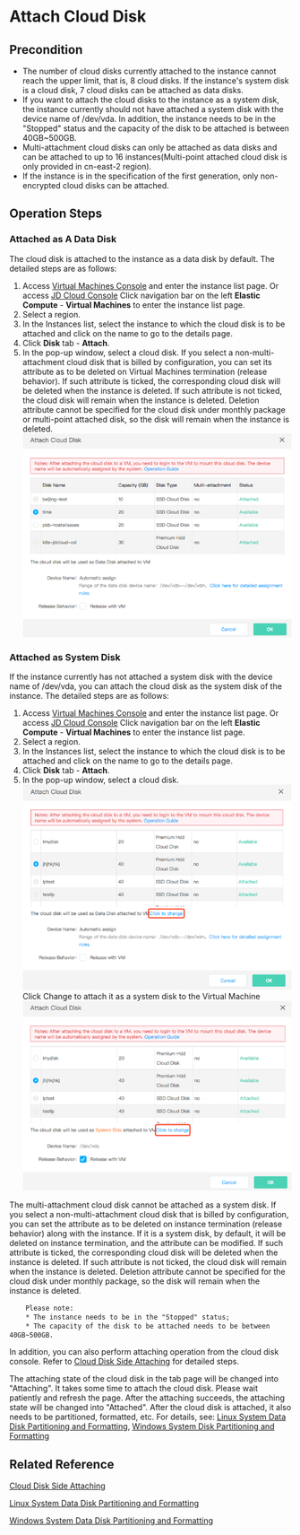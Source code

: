 # Attach Cloud Disk

## Precondition
* The number of cloud disks currently attached to the instance cannot reach the upper limit, that is, 8 cloud disks. If the instance's system disk is a cloud disk, 7 cloud disks can be attached as data disks.
* If you want to attach the cloud disks to the instance as a system disk, the instance currently should not have attached a system disk with the device name of /dev/vda. In addition, the instance needs to be in the "Stopped" status and the capacity of the disk to be attached is between 40GB~500GB.
* Multi-attachment cloud disks can only be attached as data disks and can be attached to up to 16 instances(Multi-point attached cloud disk is only provided in cn-east-2 region).
* If the instance is in the specification of the first generation, only non-encrypted cloud disks can be attached.

## Operation Steps

### Attached as A Data Disk

The cloud disk is attached to the instance as a data disk by default. The detailed steps are as follows:

1. Access [Virtual Machines Console](https://cns-console.jdcloud.com/host/compute/list) and enter the instance list page. Or access [JD Cloud Console](https://console.jdcloud.com) Click navigation bar on the left **Elastic Compute** - **Virtual Machines** to enter the instance list page.
2. Select a region.
3. In the Instances list, select the instance to which the cloud disk is to be attached and click on the name to go to the details page.
4. Click **Disk** tab - **Attach**.
5. In the pop-up window, select a cloud disk. If you select a non-multi-attachment cloud disk that is billed by configuration, you can set its attribute as to be deleted on Virtual Machines termination (release behavior). If such attribute is ticked, the corresponding cloud disk will be deleted when the instance is deleted. If such attribute is not ticked, the cloud disk will remain when the instance is deleted. Deletion attribute cannot be specified for the cloud disk under monthly package or multi-point attached disk, so the disk will remain when the instance is deleted. ![](../../../../../image/vm/attachclouddisk.png)

### Attached as System Disk

If the instance currently has not attached a system disk with the device name of /dev/vda, you can attach the cloud disk as the system disk of the instance. The detailed steps are as follows:

1. Access [Virtual Machines Console](https://cns-console.jdcloud.com/host/compute/list) and enter the instance list page. Or access [JD Cloud Console](https://console.jdcloud.com) Click navigation bar on the left **Elastic Compute** - **Virtual Machines** to enter the instance list page.
2. Select a region.
3. In the Instances list, select the instance to which the cloud disk is to be attached and click on the name to go to the details page.
4. Click **Disk** tab - **Attach**.
5. In the pop-up window, select a cloud disk. ![](../../../../../image/vm/attachclouddisk1.png)
Click Change to attach it as a system disk to the Virtual Machine![](../../../../../image/vm/attachclouddisk2.png)

The multi-attachment cloud disk cannot be attached as a system disk. If you select a non-multi-attachment cloud disk that is billed by configuration, you can set the attribute as to be deleted on instance termination (release behavior) along with the instance. If it is a system disk, by default, it will be deleted on instance termination, and the attribute can be modified. If such attribute is ticked, the corresponding cloud disk will be deleted when the instance is deleted. If such attribute is not ticked, the cloud disk will remain when the instance is deleted. Deletion attribute cannot be specified for the cloud disk under monthly package, so the disk will remain when the instance is deleted.

		Please note:
		* The instance needs to be in the "Stopped" status;
	    * The capacity of the disk to be attached needs to be between 40GB~500GB.

In addition, you can also perform attaching operation from the cloud disk console. Refer to [Cloud Disk Side Attaching](http://docs.jdcloud.com/en/cloud-disk-service/attach-cloud-disk) for detailed steps.

The attaching state of the cloud disk in the tab page will be changed into "Attaching". It takes some time to attach the cloud disk. Please wait patiently and refresh the page. After the attaching succeeds, the attaching state will be changed into "Attached". After the cloud disk is attached, it also needs to be partitioned, formatted, etc. For details, see: [Linux System Data Disk Partitioning and Formatting](http://docs.jdcloud.com/en/cloud-disk-service/linux-partition), [Windows System Disk Partitioning and Formatting](http://docs.jdcloud.com/en/cloud-disk-service/windows-partition)


## Related Reference

[Cloud Disk Side Attaching](http://docs.jdcloud.com/en/cloud-disk-service/attach-cloud-disk)

[Linux System Data Disk Partitioning and Formatting](http://docs.jdcloud.com/en/cloud-disk-service/linux-partition)

[Windows System Data Disk Partitioning and Formatting](http://docs.jdcloud.com/en/cloud-disk-service/windows-partition)